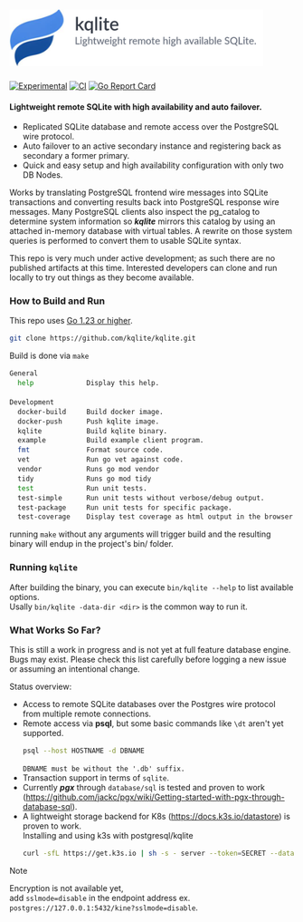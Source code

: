# <img src="https://github.com/kqlite/kqlite/blob/dev/kqlite-logo-with-text.png" height=100>&nbsp;

[![Experimental](https://img.shields.io/badge/status-experimental-orange.svg)](https://shields.io/)
[![CI](https://github.com/kqlite/kqlite/actions/workflows/ci.yml/badge.svg)](https://github.com/kqlite/kqlite/actions/workflows/go.yml) 
[![Go Report Card](https://goreportcard.com/badge/github.com/kqlite/kqlite)](https://goreportcard.com/report/github.com/kqlite/kqlite)

#### Lightweight remote SQLite with high availability and auto failover.<br>

- Replicated SQLite database and remote access over the PostgreSQL wire protocol.
- Auto failover to an active secondary instance and registering back as secondary a former primary.
- Quick and easy setup and high availability configuration with only two DB Nodes.

Works by translating PostgreSQL frontend wire messages into SQLite transactions and converting results back into PostgreSQL response wire messages. 
Many PostgreSQL clients also inspect the pg_catalog to determine system information so ***kqlite*** mirrors this catalog by using an attached in-memory database with virtual tables. 
A rewrite on those system queries is performed to convert them to usable SQLite syntax.


This repo is very much under active development; as such there are no published artifacts at this time.
Interested developers can clone and run locally to try out things as they become available.

### How to Build and Run

This repo uses [Go 1.23 or higher](https://go.dev/dl/).

```sh
git clone https://github.com/kqlite/kqlite.git
```

Build is done via `make`

```sh
General
  help             Display this help.

Development
  docker-build     Build docker image.
  docker-push      Push kqlite image.
  kqlite           Build kqlite binary.
  example          Build example client program.
  fmt              Format source code.
  vet              Run go vet against code.
  vendor           Runs go mod vendor
  tidy             Runs go mod tidy
  test             Run unit tests.
  test-simple      Run unit tests without verbose/debug output.
  test-package     Run unit tests for specific package.
  test-coverage    Display test coverage as html output in the browser.
```
running `make` without any arguments will trigger build and the resulting binary will endup in the project's bin/ folder.

### Running `kqlite`

After building the binary, you can execute `bin/kqlite --help` to list available options.<br>
Usally `bin/kqlite -data-dir <dir>` is the common way to run it.

### What Works So Far?

This is still a work in progress and is not yet at full feature database engine. Bugs may exist. Please check this list carefully before logging a new issue or assuming an intentional change.

Status overview:
 * Access to remote SQLite databases over the Postgres wire protocol from multiple remote connections.
 * Remote access via <b>psql</b>, but some basic commands like `\dt` aren't yet supported.
   ```sh
   psql --host HOSTNAME -d DBNAME
   ```
   `DBNAME must be without the '.db' suffix.`
 * Transaction support in terms of `sqlite`.
 * Currently ***pgx*** through `database/sql` is tested and proven to work (https://github.com/jackc/pgx/wiki/Getting-started-with-pgx-through-database-sql).
 * A lightweight storage backend for K8s (https://docs.k3s.io/datastore) is proven to work.<br>
   Installing and using k3s with postgresql/kqlite
   ```sh
   curl -sfL https://get.k3s.io | sh -s - server --token=SECRET --datastore-endpoint="postgres://127.0.0.1:5432/kine?sslmode=disable"
   ```
  > [!NOTE]
  > Encryption is not available yet,<br>
  > add `sslmode=disable` in the endpoint address ex. `postgres://127.0.0.1:5432/kine?sslmode=disable`.
    
